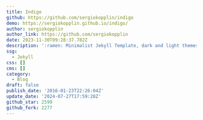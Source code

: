 ```yaml
---
title: Indigo
github: https://github.com/sergiokopplin/indigo
demo: https://sergiokopplin.github.io/indigo/
author: sergiokopplin
author_link: https://github.com/sergiokopplin
date: 2023-11-30T09:28:37.782Z
description: ':ramen: Minimalist Jekyll Template, dark and light themes'
ssg:
  - Jekyll
css: []
cms: []
category:
  - Blog
draft: false
publish_date: '2016-01-23T22:26:04Z'
update_date: '2024-07-27T17:59:28Z'
github_star: 2599
github_fork: 2277
---
```

